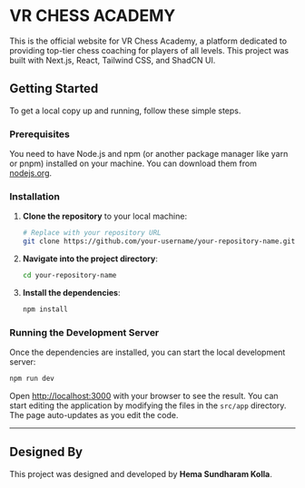 # VR CHESS ACADEMY

This is the official website for VR Chess Academy, a platform dedicated to providing top-tier chess coaching for players of all levels. This project was built with Next.js, React, Tailwind CSS, and ShadCN UI.

## Getting Started

To get a local copy up and running, follow these simple steps.

### Prerequisites

You need to have Node.js and npm (or another package manager like yarn or pnpm) installed on your machine. You can download them from [nodejs.org](https://nodejs.org/).

### Installation

1.  **Clone the repository** to your local machine:
    ```bash
    # Replace with your repository URL
    git clone https://github.com/your-username/your-repository-name.git
    ```
2.  **Navigate into the project directory**:
    ```bash
    cd your-repository-name
    ```
3.  **Install the dependencies**:
    ```bash
    npm install
    ```

### Running the Development Server

Once the dependencies are installed, you can start the local development server:

```bash
npm run dev
```

Open [http://localhost:3000](http://localhost:3000) with your browser to see the result. You can start editing the application by modifying the files in the `src/app` directory. The page auto-updates as you edit the code.

---

## Designed By

This project was designed and developed by **Hema Sundharam Kolla**.
